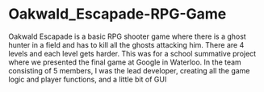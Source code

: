 # Oakwald_Escapade-RPG-Game
Oakwald Escapade is a basic RPG shooter game where there is a ghost hunter in a field and has to kill all the ghosts attacking him. There are 4 levels and each level gets harder. This was for a school summative project where we presented the final game at Google in Waterloo. In the team consisting of 5 members, I was the lead developer, creating all the game logic and player functions, and a little bit of GUI
